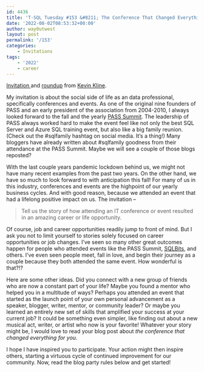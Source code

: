 ```yaml
---
id: 4436
title: 'T-SQL Tuesday #153 &#8211; The Conference That Changed Everything For Me'
date: '2022-08-02T08:53:32+00:00'
author: way0utwest
layout: post
permalink: '/153'
categories:
    - Invitations
tags:
    - '2022'
    - career
---
```


[Invitation ](https://kevinekline.com/t-sql-tuesday-153-invite-the-conference-that-changed-everything-for-me/) and [roundup](https://kevinekline.com/t-sql-tuesday-153-roundup-the-conference-that-changed-everything/) from [Kevin Kline](https://kevinekline.com/).

My invitation is about the social side of life as an data professional, specifically conferences and events. As one of the original nine founders of PASS and an early president of the association from 2004-2010, I always looked forward to the fall and the yearly [PASS Summit](https://passdatacommunitysummit.com/). The leadership of PASS always worked hard to make the event feel like not only the best SQL Server and Azure SQL training event, but also like a big family reunion. (Check out the #sqlfamily hashtag on social media. It’s a thing!) Many bloggers have already written about #sqlfamily goodness from their attendance at the PASS Summit. Maybe we will see a couple of those blogs reposted?

With the last couple years pandemic lockdown behind us, we might not have many recent examples from the past two years. On the other hand, we have so much to look forward to with anticipation this fall! For many of us in this industry, conferences and events are the highpoint of our yearly business cycles. And with good reason, because we attended an event that had a lifelong positive impact on us. The invitation –

> Tell us the story of how attending an IT conference or event resulted in an amazing career or life opportunity.

Of course, job and career opportunities readily jump to front of mind. But I ask you not to limit yourself to stories solely focused on career opportunities or job changes. I’ve seen so many other great outcomes happen for people who attended events like the PASS Summit, [SQLBits](https://sqlbits.com/), and others. I’ve even seen people meet, fall in love, and begin their journey as a couple because they both attended the same event. How wonderful is that?!?

Here are some other ideas. Did you connect with a new group of friends who are now a constant part of your life? Maybe you found a mentor who helped you in a multitude of ways? Perhaps you attended an event that started as the launch point of your own personal advancement as a speaker, blogger, writer, mentor, or community leader? Or maybe you learned an entirely new set of skills that amplified your success at your current job? It could be something even simpler, like finding out about a new musical act, writer, or artist who now is your favorite! Whatever your story might be, I would love to read your blog post about *the conference that changed everything for you*.

I hope I have inspired you to participate. Your action might then inspire others, starting a virtuous cycle of continued improvement for our community. Now, read the blog party rules below and get started!